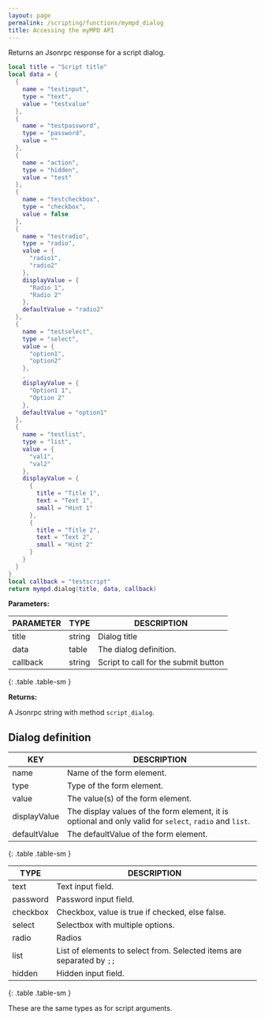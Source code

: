 ```yaml
---
layout: page
permalink: /scripting/functions/mympd_dialog
title: Accessing the myMPD API
---
```


Returns an Jsonrpc response for a script dialog.

```lua
local title = "Script title"
local data = {
  {
    name = "testinput",
    type = "text",
    value = "testvalue"
  },
  {
    name = "testpassword",
    type = "password",
    value = ""
  },
  {
    name = "action",
    type = "hidden",
    value = "test"
  },
  {
    name = "testcheckbox",
    type = "checkbox",
    value = false
  },
  {
    name = "testradio",
    type = "radio",
    value = {
      "radio1",
      "radio2"
    },
    displayValue = {
      "Radio 1",
      "Radio 2"
    },
    defaultValue = "radio2"
  },
  {
    name = "testselect",
    type = "select",
    value = {
      "option1",
      "option2"
    },
    ,
    displayValue = {
      "Option1 1",
      "Option 2"
    },
    defaultValue = "option1"
  },
  {
    name = "testlist",
    type = "list",
    value = {
      "val1",
      "val2"
    },
    displayValue = {
      {
        title = "Title 1",
        text = "Text 1",
        small = "Hint 1"
      },
      {
        title = "Title 2",
        text = "Text 2",
        small = "Hint 2"
      }
    }
  }
}
local callback = "testscript"
return mympd.dialog(title, data, callback)
```

**Parameters:**

| PARAMETER | TYPE | DESCRIPTION |
| --------- | ---- | ----------- |
| title | string | Dialog title |
| data | table | The dialog definition. |
| callback | string | Script to call for the submit button |
{: .table .table-sm }

**Returns:**

A Jsonrpc string with method `script_dialog`.

## Dialog definition

| KEY | DESCRIPTION |
| --- | ----------- |
| name | Name of the form element. |
| type | Type of the form element. |
| value | The value(s) of the form element. |
| displayValue | The display values of the form element, it is optional and only valid for `select`, `radio` and `list`. |
| defaultValue | The defaultValue of the form element. |
{: .table .table-sm }

| TYPE | DESCRIPTION |
| ---- | ----------- |
| text | Text input field. |
| password | Password input field. |
| checkbox | Checkbox, value is true if checked, else false. |
| select | Selectbox with multiple options. |
| radio | Radios |
| list | List of elements to select from. Selected items are separated by `;;` |
| hidden | Hidden input field. |
{: .table .table-sm }

These are the same types as for script arguments.
